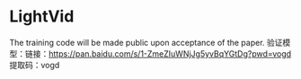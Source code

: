 # LightVid
The training code will be made public upon acceptance of the paper.
验证模型：链接：https://pan.baidu.com/s/1-ZmeZIuWNjJg5yvBqYGtDg?pwd=vogd 
提取码：vogd
